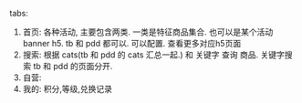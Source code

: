 tabs: 
1. 首页: 各种活动, 主要包含两类. 一类是特征商品集合. 也可以是某个活动banner h5.  tb 和 pdd 都可以. 可以配置. 查看更多对应h5页面
2. 搜索: 根据 cats(tb 和  pdd 的 cats 汇总一起.) 和 关键字 查询 商品. 关键字搜索 tb 和 pdd 的页面分开. 
3. 自营: 
4. 我的: 积分,等级,兑换记录




